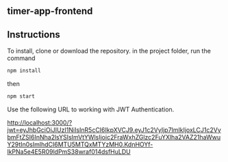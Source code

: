 ## timer-app-frontend

## Instructions

To install, clone or download the repository.
in the project folder, run the command

```javascript
npm install
```

then

```javascript
npm start
```
Use the following URL to working with JWT Authentication.

[http://localhost:3000/?jwt=eyJhbGciOiJIUzI1NiIsInR5cCI6IkpXVCJ9.eyJ1c2VyIjp7ImlkIjoxLCJ1c2VybmFtZSI6InNha2lsYSIsImVtYWlsIjoic2FraWxhZGlzc2FuYXlha2VAZ21haWwuY29tIn0sImlhdCI6MTU5MTQxMTYzMH0.KdnHOYf-lkPNa5e4E5R09ldPmS38wraf014dsfHuLDU](http://localhost:3000/?jwt=eyJhbGciOiJIUzI1NiIsInR5cCI6IkpXVCJ9.eyJ1c2VyIjp7ImlkIjoxLCJ1c2VybmFtZSI6InNha2lsYSIsImVtYWlsIjoic2FraWxhZGlzc2FuYXlha2VAZ21haWwuY29tIn0sImlhdCI6MTU5MTQxMTYzMH0.KdnHOYf-lkPNa5e4E5R09ldPmS38wraf014dsfHuLDU)
